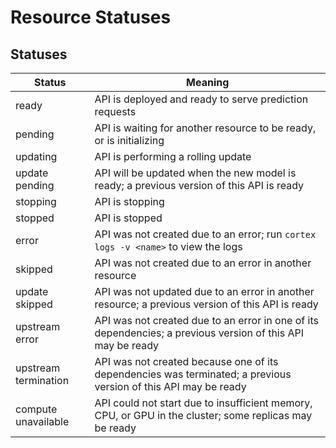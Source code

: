 # Resource Statuses

## Statuses

| Status               | Meaning |
|----------------------|---|
| ready                | API is deployed and ready to serve prediction requests |
| pending              | API is waiting for another resource to be ready, or is initializing |
| updating             | API is performing a rolling update |
| update pending       | API will be updated when the new model is ready; a previous version of this API is ready |
| stopping             | API is stopping |
| stopped              | API is stopped |
| error                | API was not created due to an error; run `cortex logs -v <name>` to view the logs |
| skipped              | API was not created due to an error in another resource |
| update skipped       | API was not updated due to an error in another resource; a previous version of this API is ready |
| upstream error       | API was not created due to an error in one of its dependencies; a previous version of this API may be ready |
| upstream termination | API was not created because one of its dependencies was terminated; a previous version of this API may be ready |
| compute unavailable  | API could not start due to insufficient memory, CPU, or GPU in the cluster; some replicas may be ready |
